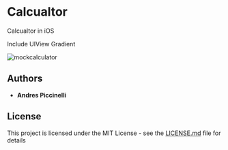 # Calcualtor

Calcualtor in iOS 


Include UIView Gradient

![mockcalculator](https://user-images.githubusercontent.com/26223104/43294589-83ba71e6-9116-11e8-9ef8-fd52e4e27217.jpg)


## Authors

* **Andres Piccinelli** 


## License

This project is licensed under the MIT License - see the [LICENSE.md](LICENSE.md) file for details
